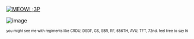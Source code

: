 [![MEOW! ;3P](https://img.shields.io/badge/Spotify%20-%20playing%20a%20song-1db954)](https://open.spotify.com/track/3IX0yuEVvDbnqUwMBB3ouC)

![image](https://static.wikia.nocookie.net/battlefordreamisland/images/3/35/Official_BFB_30_Thumbnail.jpg/revision/latest/scale-to-width-down/1000?cb=20210409223059)

<sup><sub>you might see me with regiments like CRDU, DSDF, GS, SBR, RF, 656TH, AVU, TFT, 72nd. feel free to say hi</sub></sup>
